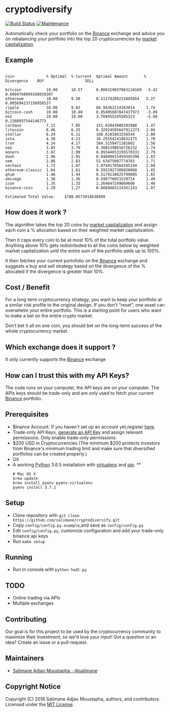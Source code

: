 # cryptodiversify

[![Build Status](https://travis-ci.org/salimane/cryptodiversify.svg?branch=master)](https://travis-ci.org/salimane/cryptodiversify)
[![Maintenance](https://img.shields.io/maintenance/yes/2018.svg)](https://github.com/salimane/cryptodiversify/commits/master)

Automatically check your portfolio on the [Binance](https://www.binance.com/?ref=22709520) exchange and advice you on rebalancing your portfolio into the top 20 cryptocurrencies by [market capitalization](https://coinmarketcap.com/).

## Example

```shell

Coin              % Optimal  % Current  Optimal Amount       % Divergence    BUY                  SELL

bitcoin           10.00      10.57      0.008319037083134169  -5.42                                0.0004768099168658307
ethereum          10.00      9.50       0.11374289215895854   5.27            0.005694237158958537
ripple            10.00      9.83       88.94362214163014     1.74
bitcoin-cash      10.00      10.40      0.05405687847437973   -3.89
eos               10.00      10.60      3.769455245585323     -5.68                                0.2268937544146773
cardano           7.15       7.05       151.62943088392988    1.47
litecoin          6.46       6.33       0.32924505647911273   2.04
stellar           6.24       6.11       108.6101863258544     2.08
iota              4.30       4.23       16.255542418832175    1.70
tron              4.24       4.17       384.5150471381602     1.56
neo               3.85       3.79       0.3801398616726232    1.74
monero            3.07       2.99       0.09344853195578331   2.79
dash              2.96       2.91       0.04699815459345396   1.83
nem               2.88       2.83       52.63475007774783     1.71
vechain           1.72       1.67       3.0749170564285194    2.60
ethereum-classic  1.64       1.61       0.5931927386020068    1.85
qtum              1.46       1.44       0.5179110625799085    1.65
omisego           1.38       1.36       0.596776023220714     1.49
icon              1.35       1.33       2.264647249669606     1.46
binance-coin      1.29       1.27       0.6669483114341143    1.87

Estimated Total Value:    $788.0573914630499
```

## How does it work ?

The algorithm takes the top 20 coins by [market capitalization](https://coinmarketcap.com/) and assign each coin a % allocation based on their weighted market capitalization.

Then it caps every coin to be at most 10% of the total portfolio value. Anything above 10% gets redistributed to all the coins below by weighted market capitalization until the entire sum of the portfolio adds up to 100%.

It then fetches your current portofolio on the [Binance](https://www.binance.com/?ref=22709520) exchange and suggests a buy and sell strategy based on the divergence of the % allocated if the divergence is greater than 10%.

## Cost / Benefit

For a long term cryptocurrency strategy, you want to keep your portfolio at a similar risk profile to the original design. If you don’t “reset”, one asset can overwhelm your entire portfolio. This is a starting point for users who want to make a bet on the entire crypto market.

Don’t bet it all on one coin, you should bet on the long-term success of the whole cryptocurrency market.

## Which exchange does it support ?

It only currently supports the [Binance](https://www.binance.com/?ref=22709520) exchange

## How can I trust this with my API Keys?

The code runs on your computer, the API keys are on your computer. The APIs keys should be trade-only and are only used to fetch your current [Binance](https://www.binance.com/?ref=22709520) portfolio.

## Prerequisites

* Binance Account. If you haven't set up an account yet,register [here](https://www.binance.com/?ref=22709520).
* Trade-only API Keys, [generate an API Key](https://www.binance.com/userCenter/createApi.html) and assign relevant permissions. Only enable trade-only permissions.
* $200 USD in Cryptocurrencies (The minimum $200 protects investors from Binance's minimum trading limit and make sure that diversified portfolios can be created properly.)
* Git
* A working [Python](https://www.python.org/) 3.6.5 installation with [virtualenv](https://virtualenv.pypa.io/en/stable/) and [pip](https://pypi.python.org/pypi/pip).
    ** 
    ```shell
    # Mac OS X
    brew update
    brew install pyenv pyenv-virtualenv
    pyenv install 3.7.1
    ```

## Setup

* Clone repository with ``git clone https://github.com/salimane/cryptodiversify.git``
* Copy ``config/config.py.example``,and save as ``config/config.py``
* Edit ``config/config.py``, customize configuration and add your trade-only binance api keys
* Run ``make setup``

## Running

* Run in console with ``python hodl.py``

## TODO

* Online trading via APIs
* Multiple exchanges

## Contributing

Our goal is for this project to be used by the cryptocurrency community to maximize their investment, so we'd love your input! Got a question or an idea? Create an issue or a pull-request.

## Maintainers

* [Salimane Adjao Moustapha - @salimane](https://github.com/salimane)

## Copyright Notice

Copyright (C) 2018 Salimane Adjao Moustapha, authors, and contributors. Licensed under the [MIT License](/LICENSE).
